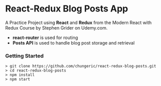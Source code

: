 # React-Redux Blog Posts App

A Practice Project using **React** and **Redux** from the Modern React with Redux Course by Stephen Grider on Udemy.com.

- **react-router** is used for routing
- **Posts API** is used to handle blog post storage and retrieval


### Getting Started

```
> git clone https://github.com/chungeric/react-redux-blog-posts.git
> cd react-redux-blog-posts
> npm install
> npm start
```
